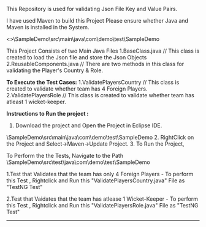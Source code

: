 This Repository is used for validating Json File Key and Value Pairs.


I have used Maven to build this Project
Please ensure whether Java and Maven is installed in the System.

<<Folder Name>>\SampleDemo\src\main\java\com\demo\test\SampleDemo

This Project Consists of two Main Java Files
1.BaseClass.java   // This class is created to load the Json file and store the Json Objects
2.ReusableComponents.java   // There are two methods in this class for  validating the Player's Country & Role.
  
**To Execute the Test Cases:**
1.ValidatePlayersCountry // This class is created to validate whether team has 4 Foreign Players.
2.ValidatePlayersRole // This class is created to validate whether team has atleast 1 wicket-keeper.


**Instructions to Run the project :**
1. Download the project and Open the Project in Eclipse IDE.
  
  <Folder Name>\SampleDemo\src\main\java\com\demo\test\SampleDemo
2. RightClick on the Project and Select->Maven->Update Project.
3. To Run the Project, 
  
  To Perform the the Tests, Navigate to the Path
      <Folder Name>\SampleDemo\src\test\java\com\demo\test\SampleDemo
    
  1.Test that Validates that the team has only 4 Foreign Players - 
     To perform this Test , Rightclick and Run this "ValidatePlayersCountry.java" File as "TestNG Test"
  
  2.Test that Vaidates that the team has atlease 1 Wicket-Keeper - 
     To perform this Test , Rightclick and Run this "ValidatePlayersRole.java" File as "TestNG Test"
        
  ********
